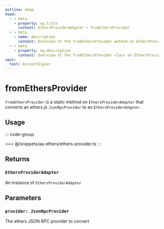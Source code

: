 ```yaml
---
outline: deep
head:
  - - meta
    - property: og:title
      content: EthersProviderAdapter • fromEthersProvider
  - - meta
    - name: description
      content: Overview of the fromEthersProvider method on EthersProviderAdapter in aa-ethers
  - - meta
    - property: og:description
      content: Overview of the fromEthersProvider class on EthersProviderAdapter in aa-ethers
next:
  text: AccountSigner
---
```


# fromEthersProvider

`fromEthersProvider` is a static method on `EthersProviderAdapter` that converts an ethers.js `JsonRpcProvider` to an `EthersProviderAdapter`.

## Usage

::: code-group

<<< @/snippets/aa-ethers/ethers-provider.ts
:::

## Returns

### `EthersProviderAdapter`

An instance of `EthersProviderAdapter`

## Parameters

### `provider: JsonRpcProvider`

The ethers JSON RPC provider to convert
